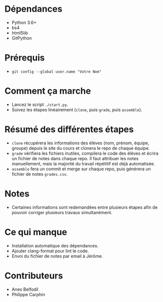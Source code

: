 # Dépendances
- Python 3.6+
- bs4
- html5lib
- GitPython

# Prérequis
- `git config --global user.name "Votre Nom"`

# Comment ça marche
- Lancez le script `./start.py`.
- Suivez les étapes linéairement (`clone`, puis `grade`, puis `assemble`).

# Résumé des différentes étapes
- `clone` récupérera les informations des élèves (nom, prénom, équipe, groupe) depuis le site du cours 
et clonera le repo de chaque équipe.
- `grade` vérifiera les fichiers inutiles, compilera le code des élèves et écrira un fichier de notes dans chaque repo.
Il faut attribuer les notes manuellement, mais la majorité du travail répétitif est déjà automatisée.
- `assemble` fera un commit et merge sur chaque repo, puis générera un fichier de notes `grades.csv`.

# Notes
- Certaines informations sont redemandées entre plusieurs étapes afin de pouvoir 
corriger plusieurs travaux simultanément.

# Ce qui manque
- Installation automatique des dépendances.
- Ajouter clang-format pour lint le code.
- Envoi du fichier de notes par email à Jérôme.

# Contributeurs
- Anes Belfodil
- Philippe Carphin